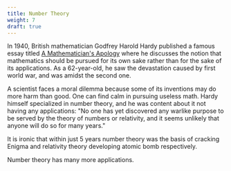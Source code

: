 ```yaml
---
title: Number Theory
weight: 7
draft: true
---
```


In 1940, British mathematician Godfrey Harold Hardy published a famous essay titled [A Mathematician's Apology](https://en.wikipedia.org/wiki/A_Mathematician%27s_Apology) where he discusses the notion that mathematics should be pursued for its own sake rather than for the sake of its applications. As a 62-year-old, he saw the devastation caused by first world war, and was amidst the second one.

A scientist faces a moral dilemma because some of its inventions may do more harm than good. One can find calm in pursuing useless math. Hardy himself specialized in number theory, and he was content about it not having any applications: "No one has yet discovered any warlike purpose to be served by the theory of numbers or relativity, and it seems unlikely that anyone will do so for many years."

It is ironic that within just 5 years number theory was the basis of cracking Enigma and relativity theory developing atomic bomb respectively.

Number theory has many more applications.
